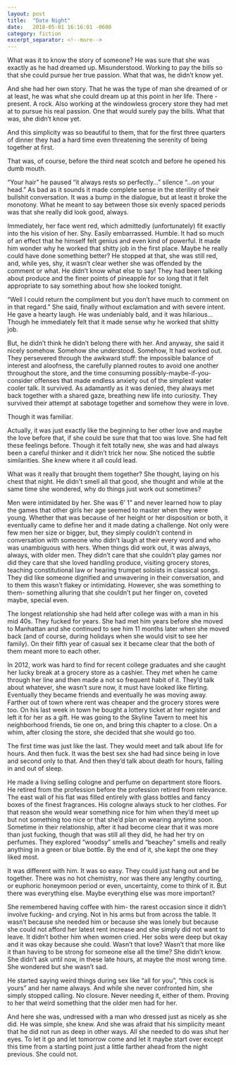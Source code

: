 ```yaml
---
layout: post
title:  "Date Night"
date:   2018-05-01 16:16:01 -0600
category: fiction
excerpt_separator: <!--more-->
---
```


What was it to know the story of someone? He was sure that she was exactly as he had dreamed up. Misunderstood. Working to pay the bills so that she could pursue her true passion. What that was, he didn’t know yet.

And she had her own story. That he was the type of man she dreamed of or at least, he was what she could dream up at this point in her life. There - present. A rock. Also working at the windowless grocery store they had met at to pursue his real passion. One that would surely pay the bills. What that was, she didn’t know yet.<!--more-->

And this simplicity was so beautiful to them, that for the first three quarters of dinner they had a hard time even threatening the serenity of being together at first.

That was, of course, before the third neat scotch and before he opened his dumb mouth.

“Your hair” he paused “it always rests so perfectly…” silence “…on your head.” As bad as it sounds it made complete sense in the sterility of their bullshit conversation. It was a bump in the dialogue, but at least it broke the monotony. What he meant to say between those six evenly spaced periods was that she really did look good, always.

Immediately, her face went red, which admittedly (unfortunately) fit exactly into the his vision of her. Shy. Easily embarrassed. Humble. It had so much of an effect that he himself felt genius and even kind of powerful. It made him wonder why he worked that shitty job in the first place. Maybe he really could have done something better? He stopped at that, she was still red, and, while yes, shy, it wasn’t clear wether she was offended by the comment or what. He didn’t know what else to say! They had been talking about produce and the finer points of pineapple for so long that it felt appropriate to say something about how she looked tonight.

“Well I could return the compliment but you don’t have much to comment on in that regard.” She said, finally without exclamation and with severe intent. He gave a hearty laugh. He was undeniably bald, and it was hilarious… Though he immediately felt that it made sense why he worked that shitty job.

But, he didn’t think he didn’t belong there with her. And anyway, she said it nicely somehow. Somehow she understood. Somehow, It had worked out. They persevered through the awkward stuff: the impossible balance of interest and aloofness, the carefully planned routes to avoid one another throughout the store, and the time consuming possibly-maybe-if-you-consider offenses that made endless anxiety out of the simplest water cooler talk. It survived. As adamantly as it was denied, they always met back together with a shared gaze, breathing new life into curiosity. They survived their attempt at sabotage together and somehow they were in love.

Though it was familiar.

Actually, it was just exactly like the beginning to her other love and maybe the love before that, if she could be sure that that too was love. She had felt these feelings before. Though it felt totally new, she was and had always been a careful thinker and it didn’t trick her now. She noticed the subtle similarities. She knew where it all could lead.

What was it really that brought them together? She thought, laying on his chest that night. He didn't smell all that good, she thought and while at the same time she wondered, why do things just work out sometimes?

Men were intimidated by her. She was 6’ 1” and never learned how to play the games that other girls her age seemed to master when they were young. Whether that was because of her height or her disposition or both, it eventually came to define her and it made dating a challenge. Not only were few men her size or bigger, but, they simply couldn’t contend in conversation with someone who didn’t laugh at their every word and who was unambiguous with hers. When things did work out, it was always, always, with older men. They didn’t care that she couldn’t play games nor did they care that she loved handling produce, visiting grocery stores, teaching constitutional law or hearing trumpet soloists in classical songs. They did like someone dignified and unwavering in their conversation, and to them this wasn’t flakey or intimidating.  However, she was something to them- something alluring that she couldn’t put her finger on, coveted maybe, special even.

The longest relationship she had held after college was with a man in his mid 40s. They fucked for years. She had met him years before she moved to Manhattan and she continued to see him 11 months later when she moved back (and of course, during holidays when she would visit to see her family). On their fifth year of casual sex it became clear that the both of them meant more to each other.

In 2012, work was hard to find for recent college graduates and she caught her lucky break at a grocery store as a cashier. They met when he came through her line and then made a not so frequent habit of it. They’d talk about whatever, she wasn’t sure now, it must have looked like flirting. Eventually they became friends and eventually he was moving away. Farther out of town where rent was cheaper and the grocery stores were too. On his last week in town he bought a lottery ticket at her register and left it for her as a gift. He was going to the Skyline Tavern to meet his neighborhood friends, tie one on, and bring this chapter to a close. On a whim, after closing the store, she decided that she would go too.

The first time was just like the last. They would meet and talk about life for hours. And then fuck. It was the best sex she had had since being in love and second only to that. And then they’d talk about death for hours, falling in and out of sleep.

He made a living selling cologne and perfume on department store floors. He retired from the profession before the profession retired from relevance. The east wall of his flat was filled entirely with glass bottles and fancy boxes of the finest fragrances. His cologne always stuck to her clothes. For that reason she would wear something nice for him when they’d meet up but not something too nice or that she’d plan on wearing anytime soon. Sometime in their relationship, after it had become clear that it was more than just fucking, though that was still all they did, he had her try on perfumes. They explored “woodsy” smells and “beachey" smells and really anything in a green or blue bottle. By the end of it, she kept the one they liked most.  

It was different with him. It was so easy. They could just hang out and be together. There was no hot chemistry, nor was there any lengthy courting, or euphoric honeymoon period or even, uncertainty, come to think of it. But there was everything else. Maybe everything else was more important?

She remembered having coffee with him- the rarest occasion since it didn’t involve fucking- and crying. Not in his arms but from across the table. It wasn’t because she needed him or because she was lonely but because she could not afford her latest rent increase and she simply did not want to leave. It didn’t bother him when women cried. Her sobs were deep but okay and it was okay because she could. Wasn’t that love? Wasn’t that more like it than having to be strong for someone else all the time? She didn’t know. She didn’t ask until now, in these late hours, at maybe the most wrong time. She wondered but she wasn’t sad.

He started saying weird things during sex like “all for you”, “this cock is yours” and her name always. And while she never confronted him, she simply stopped calling. No closure. Never needing it, either of them. Proving to her that weird something that the older men had for her.

And here she was, undressed with a man who dressed just as nicely as she did. He was simple, she knew. And she was afraid that his simplicity meant that he did not run as deep in other ways. All she needed to do was shut her eyes. To let it go and let tomorrow come and let it maybe start over except this time from a starting point just a little farther ahead from the night previous. She could not.
